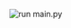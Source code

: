 ![run main.py](https://github.com/1991CRX/image-quality-enforcer/actions/workflows/run.yml/badge.svg)
